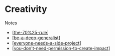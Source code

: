 # Creativity

Notes
- [[the-70%25-rule]]
- [[be-a-deep-generalist]]
- [[everyone-needs-a-side-project]]
- [[you-don't-need-permission-to-create-impact]]


[//begin]: # "Autogenerated link references for markdown compatibility"
[the-70%25-rule]: the-70%25-rule "The 70% Rule"
[be-a-deep-generalist]: creativity/be-a-deep-generalist "Be a Deep Generalist"
[everyone-needs-a-side-project]: creativity/everyone-needs-a-side-project "Everyone needs a side project"
[you-don't-need-permission-to-create-impact]: creativity/you-don't-need-permission-to-create-impact "You don't need permission to create impact"
[//end]: # "Autogenerated link references"